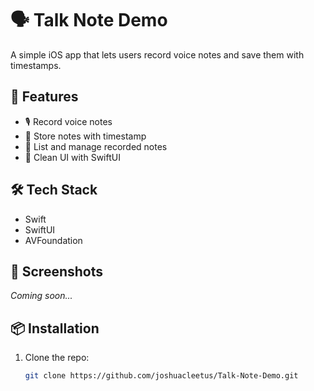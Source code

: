 # 🗣️ Talk Note Demo

A simple iOS app that lets users record voice notes and save them with timestamps.

## 🚀 Features

- 🎙 Record voice notes
- 📝 Store notes with timestamp
- 📂 List and manage recorded notes
- 🧼 Clean UI with SwiftUI

## 🛠 Tech Stack

- Swift
- SwiftUI
- AVFoundation

## 📸 Screenshots

*Coming soon...*

## 📦 Installation

1. Clone the repo:
   ```bash
   git clone https://github.com/joshuacleetus/Talk-Note-Demo.git
